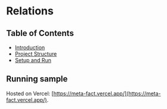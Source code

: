 # Relations

## Table of Contents

- [Introduction](docs/introduction.md)
- [Project Structure](docs/project-structure.md)
- [Setup and Run](docs/setup-and-run.md)

## Running sample
Hosted on Vercel:
[https://meta-fact.vercel.app/](https://meta-fact.vercel.app/).